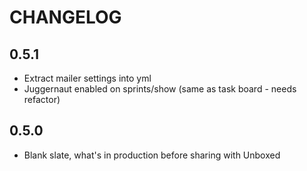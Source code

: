 CHANGELOG
=========

0.5.1
-----

 * Extract mailer settings into yml
 * Juggernaut enabled on sprints/show (same as task board - needs refactor)

0.5.0
-----

 * Blank slate, what's in production before sharing with Unboxed

